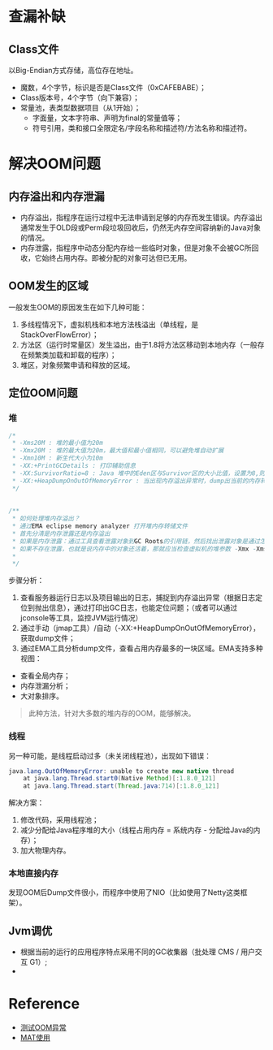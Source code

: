 # 查漏补缺

## Class文件
以Big-Endian方式存储，高位存在地址。
- 魔数，4个字节，标识是否是Class文件（0xCAFEBABE）；
- Class版本号，4个字节（向下兼容）；
- 常量池，表类型数据项目（从1开始）；
    - 字面量，文本字符串、声明为final的常量值等；
    - 符号引用，类和接口全限定名/字段名称和描述符/方法名称和描述符。




# 解决OOM问题

## 内存溢出和内存泄漏
- 内存溢出，指程序在运行过程中无法申请到足够的内存而发生错误。内存溢出通常发生于OLD段或Perm段垃圾回收后，仍然无内存空间容纳新的Java对象的情况。
- 内存泄露，指程序中动态分配内存给一些临时对象，但是对象不会被GC所回收，它始终占用内存。即被分配的对象可达但已无用。

## OOM发生的区域
一般发生OOM的原因发生在如下几种可能：
1. 多线程情况下，虚拟机栈和本地方法栈溢出（单线程，是StackOverFlowError）；
2. 方法区（运行时常量区）发生溢出，由于1.8将方法区移动到本地内存（一般存在频繁类加载和卸载的程序）；
3. 堆区，对象频繁申请和释放的区域。


## 定位OOM问题
### 堆

```java
/* 
 * -Xms20M : 堆的最小值为20m 
 * -Xmx20M : 堆的最大值为20m，最大值和最小值相同，可以避免堆自动扩展 
 * -Xmn10M : 新生代大小为10m 
 * -XX:+PrintGCDetails : 打印辅助信息 
 * -XX:SurvivorRatio=8 : Java 堆中的Eden区与Survivor区的大小比值，设置为8,则两个Survivor区与一个Eden区的比值为2:8,一个Survivor区占整个年轻代的1/10 
 * -XX:+HeapDumpOnOutOfMemoryError : 当出现内存溢出异常时，dump出当前的内存转储快照信息以便后期分析 
 */  
 
   
/** 
 * 如何处理堆内存溢出？ 
 * 通过EMA eclipse memory analyzer 打开堆内存转储文件 
 * 首先分清是内存泄露还是内存溢出 
 * 如果是内存泄露：通过工具查看泄露对象到GC Roots的引用链，然后找出泄露对象是通过怎样的路径与GC roots 相关联并导致垃圾回收器无法自动回收他们的 
 * 如果不存在泄露，也就是说内存中的对象还活着，那就应当检查虚拟机的堆参数 -Xmx -Xms 是否可以适当的调整 
 * 
 */  
```

步骤分析：
1. 查看服务器运行日志以及项目输出的日志，捕捉到内存溢出异常（根据日志定位到抛出信息），通过打印出GC日志，也能定位问题；（或者可以通过jconsole等工具，监控JVM运行情况）
2. 通过手动（jmap工具）/自动（-XX:+HeapDumpOnOutOfMemoryError），获取dump文件；
3. 通过EMA工具分析dump文件，查看占用内存最多的一块区域。EMA支持多种视图：
 - 查看全局内存；
 - 内存泄漏分析；
 - 大对象排序。

> 此种方法，针对大多数的堆内存的OOM，能够解决。

### 线程

另一种可能，是线程启动过多（未关闭线程池），出现如下错误：
```java
java.lang.OutOfMemoryError: unable to create new native thread
	at java.lang.Thread.start0(Native Method)[:1.8.0_121]
	at java.lang.Thread.start(Thread.java:714)[:1.8.0_121]
```
解决方案：
1. 修改代码，采用线程池；
2. 减少分配给Java程序堆的大小（线程占用内存 = 系统内存 - 分配给Java的内存）；
3. 加大物理内存。


### 本地直接内存
发现OOM后Dump文件很小，而程序中使用了NIO（比如使用了Netty这类框架）。


## Jvm调优
- 根据当前的运行的应用程序特点采用不同的GC收集器（批处理 CMS / 用户交互 G1）;
- 




# Reference
- [测试OOM异常](https://blog.csdn.net/evilcry2012/article/details/79050362)
- [MAT使用](https://www.cnblogs.com/larack/p/6071209.html)
